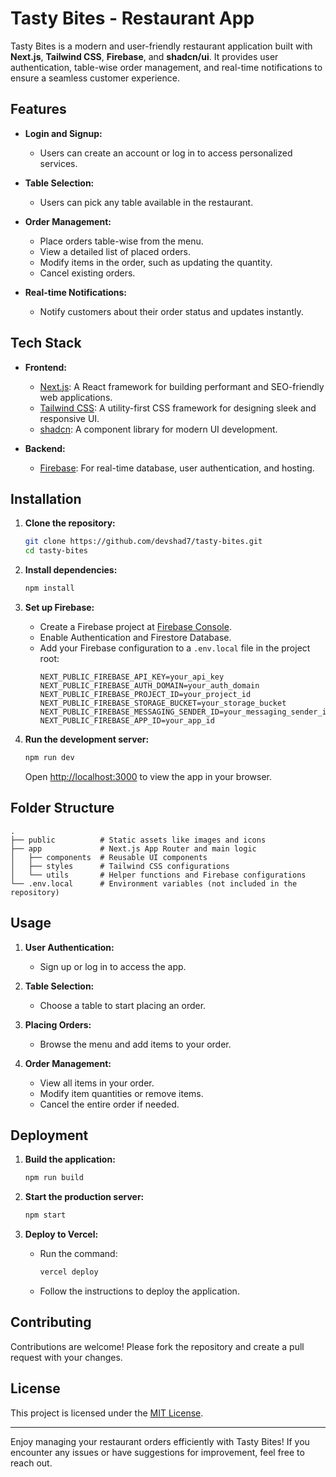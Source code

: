 # Tasty Bites - Restaurant App

Tasty Bites is a modern and user-friendly restaurant application built with **Next.js**, **Tailwind CSS**, **Firebase**, and **shadcn/ui**. It provides user authentication, table-wise order management, and real-time notifications to ensure a seamless customer experience.

## Features

- **Login and Signup:**

  - Users can create an account or log in to access personalized services.

- **Table Selection:**

  - Users can pick any table available in the restaurant.

- **Order Management:**

  - Place orders table-wise from the menu.
  - View a detailed list of placed orders.
  - Modify items in the order, such as updating the quantity.
  - Cancel existing orders.

- **Real-time Notifications:**

  - Notify customers about their order status and updates instantly.

## Tech Stack

- **Frontend:**

  - [Next.js](https://nextjs.org/): A React framework for building performant and SEO-friendly web applications.
  - [Tailwind CSS](https://tailwindcss.com/): A utility-first CSS framework for designing sleek and responsive UI.
  - [shadcn](https://shadcn.dev/): A component library for modern UI development.

- **Backend:**

  - [Firebase](https://firebase.google.com/): For real-time database, user authentication, and hosting.

## Installation

1. **Clone the repository:**

   ```bash
   git clone https://github.com/devshad7/tasty-bites.git
   cd tasty-bites
   ```

2. **Install dependencies:**

   ```bash
   npm install
   ```

3. **Set up Firebase:**

   - Create a Firebase project at [Firebase Console](https://console.firebase.google.com/).
   - Enable Authentication and Firestore Database.
   - Add your Firebase configuration to a `.env.local` file in the project root:
     ```env
     NEXT_PUBLIC_FIREBASE_API_KEY=your_api_key
     NEXT_PUBLIC_FIREBASE_AUTH_DOMAIN=your_auth_domain
     NEXT_PUBLIC_FIREBASE_PROJECT_ID=your_project_id
     NEXT_PUBLIC_FIREBASE_STORAGE_BUCKET=your_storage_bucket
     NEXT_PUBLIC_FIREBASE_MESSAGING_SENDER_ID=your_messaging_sender_id
     NEXT_PUBLIC_FIREBASE_APP_ID=your_app_id
     ```

4. **Run the development server:**

   ```bash
   npm run dev
   ```

   Open [http://localhost:3000](http://localhost:3000) to view the app in your browser.

## Folder Structure

```
.
├── public          # Static assets like images and icons
├── app             # Next.js App Router and main logic
│   ├── components  # Reusable UI components
│   ├── styles      # Tailwind CSS configurations
│   └── utils       # Helper functions and Firebase configurations
└── .env.local      # Environment variables (not included in the repository)
```

## Usage

1. **User Authentication:**

   - Sign up or log in to access the app.

2. **Table Selection:**

   - Choose a table to start placing an order.

3. **Placing Orders:**

   - Browse the menu and add items to your order.

4. **Order Management:**

   - View all items in your order.
   - Modify item quantities or remove items.
   - Cancel the entire order if needed.

## Deployment

1. **Build the application:**

   ```bash
   npm run build
   ```

2. **Start the production server:**

   ```bash
   npm start
   ```

3. **Deploy to Vercel:**

   - Run the command:
     ```bash
     vercel deploy
     ```
   - Follow the instructions to deploy the application.

## Contributing

Contributions are welcome! Please fork the repository and create a pull request with your changes.

## License

This project is licensed under the [MIT License](LICENSE).

---

Enjoy managing your restaurant orders efficiently with Tasty Bites! If you encounter any issues or have suggestions for improvement, feel free to reach out.

